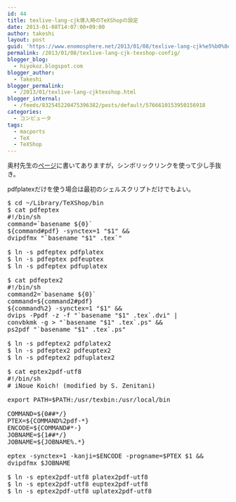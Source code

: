 ```yaml
---
id: 44
title: texlive-lang-cjk導入時のTeXShopの設定
date: 2013-01-08T14:07:00+09:00
author: takeshi
layout: post
guid: 'https://www.enomosphere.net/2013/01/08/texlive-lang-cjk%e5%b0%8e%e5%85%a5%e6%99%82%e3%81%aetexshop%e3%81%ae%e8%a8%ad%e5%ae%9a/'
permalink: /2013/01/08/texlive-lang-cjk-texshop-config/
blogger_blog:
  - hiyokoz.blogspot.com
blogger_author:
  - Takeshi
blogger_permalink:
  - /2013/01/texlive-lang-cjktexshop.html
blogger_internal:
  - /feeds/832545220475396382/posts/default/5766610153950156918
categories:
  - コンピュータ
tags:
  - macports
  - TeX
  - TeXShop
---
```

奥村先生の<a href="http://oku.edu.mie-u.ac.jp/~okumura/texwiki/?TeXShop">ページ</a>に書いてありますが，シンボリックリンクを使って少し手抜き。<!--more-->

pdfplatexだけを使う場合は最初のシェルスクリプトだけでもよい。
<pre>$ cd ~/Library/TeXShop/bin
$ cat pdfeptex
#!/bin/sh
command=`basename ${0}`
${command#pdf} -synctex=1 "$1" &amp;&amp; 
dvipdfmx "`basename "$1" .tex`"

$ ln -s pdfeptex pdfplatex
$ ln -s pdfeptex pdfeuptex
$ ln -s pdfeptex pdfuplatex

$ cat pdfeptex2
#!/bin/sh
command2=`basename ${0}`
command=${command2#pdf}
${command%2} -synctex=1 "$1" &amp;&amp; 
dvips -Ppdf -z -f "`basename "$1" .tex`.dvi" | 
convbkmk -g &gt; "`basename "$1" .tex`.ps" &amp;&amp; 
ps2pdf "`basename "$1" .tex`.ps"

$ ln -s pdfeptex2 pdfplatex2
$ ln -s pdfeptex2 pdfeuptex2
$ ln -s pdfeptex2 pdfuplatex2

$ cat eptex2pdf-utf8
#!/bin/sh
# iNoue Koich! (modified by S. Zenitani)

export PATH=$PATH:/usr/texbin:/usr/local/bin

COMMAND=${0##*/}
PTEX=${COMMAND%2pdf-*}
ENCODE=${COMMAND#*-}
JOBNAME=${1##*/}
JOBNAME=${JOBNAME%.*}

eptex -synctex=1 -kanji=$ENCODE -progname=$PTEX $1 &amp;&amp; 
dvipdfmx $JOBNAME

$ ln -s eptex2pdf-utf8 platex2pdf-utf8
$ ln -s eptex2pdf-utf8 euptex2pdf-utf8
$ ln -s eptex2pdf-utf8 uplatex2pdf-utf8</pre>